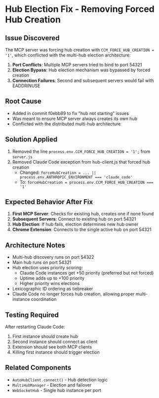 # Hub Election Fix - Removing Forced Hub Creation

## Issue Discovered
The MCP server was forcing hub creation with `CCM_FORCE_HUB_CREATION = '1'`, which conflicted with the multi-hub election architecture:

1. **Port Conflicts**: Multiple MCP servers tried to bind to port 54321
2. **Election Bypass**: Hub election mechanism was bypassed by forced creation
3. **Connection Failures**: Second and subsequent servers would fail with EADDRINUSE

## Root Cause
- Added in commit f0ebb89 to fix "hub not starting" issues
- Was meant to ensure MCP server always creates its own hub
- Conflicted with the distributed multi-hub architecture

## Solution Applied
1. Removed the line `process.env.CCM_FORCE_HUB_CREATION = '1';` from `server.js`
2. Removed Claude Code exception from hub-client.js that forced hub creation
   - Changed: `forceHubCreation = ... || process.env.ANTHROPIC_ENVIRONMENT === 'claude_code'`
   - To: `forceHubCreation = process.env.CCM_FORCE_HUB_CREATION === '1'`

## Expected Behavior After Fix
1. **First MCP Server**: Checks for existing hub, creates one if none found
2. **Subsequent Servers**: Connect to existing hub on port 54321
3. **Hub Election**: If hub fails, election determines new hub owner
4. **Chrome Extension**: Connects to the single active hub on port 54321

## Architecture Notes
- Multi-hub discovery runs on port 54322
- Main hub runs on port 54321
- Hub election uses priority scoring:
  - Claude Code instances get +50 priority (preferred but not forced)
  - Uptime adds up to +100 priority
  - Higher priority wins elections
- Lexicographic ID ordering as tiebreaker
- Claude Code no longer forces hub creation, allowing proper multi-instance coordination

## Testing Required
After restarting Claude Code:
1. First instance should create hub
2. Second instance should connect as client
3. Extension should see both MCP clients
4. Killing first instance should trigger election

## Related Components
- `AutoHubClient.connect()` - Hub detection logic
- `MultiHubManager` - Election and failover
- `WebSocketHub` - Single hub instance per port